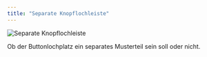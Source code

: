 ```yaml
---
title: "Separate Knopflochleiste"
---
```


![Separate Knopflochleiste](seperatebuttonholeplacket.svg)

Ob der Buttonlochplatz ein separates Musterteil sein soll oder nicht.


